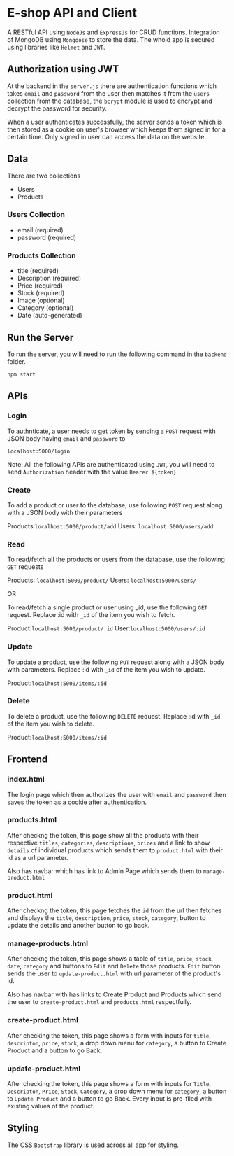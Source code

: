 # E-shop API and Client

A RESTful API using `NodeJs` and `ExpressJs` for CRUD functions.
Integration of MongoDB using `Mongoose` to store the data.
The whold app is secured using libraries like `Helmet` and `JWT`.

## Authorization using JWT

At the backend in the `server.js` there are authentication functions which takes `email` and `password` from the user then matches it from the `users` collection from the database, the `bcrypt` module is used to encrypt and decrypt the password for security. 

When a user authenticates successfully, the server sends a token which is then stored as a cookie on user's browser which keeps them signed in for a certain time. Only signed in user can access the data on the website.

## Data

There are two collections 
- Users
- Products

### Users Collection
- email (required)
- password (required)

### Products Collection
- title (required)
- Description  (required)
- Price  (required)
- Stock  (required)
- Image  (optional)
- Category  (optional)
- Date (auto-generated)

## Run the Server

To run the server, you will need to run the following command in the `backend` folder.

`npm start`

## APIs

### Login

To authnticate, a user needs to get token by sending a `POST` request with JSON body having `email` and `password` to 

`localhost:5000/login`

Note: All the following APIs are authenticated using `JWT`, you will need to send `Authorization` header with the value `Bearer ${token}`

### Create

To add a product or user to the database, use following `POST` request along with a JSON body with their parameters

Products:`localhost:5000/product/add`
Users: `localhost:5000/users/add`

### Read

To read/fetch all the products or users from the database, use the following `GET` requests

Products: `localhost:5000/product/`
Users: `localhost:5000/users/`

OR

To read/fetch a single product or user using _id, use the following `GET` request. Replace :id with `_id` of the item you wish to fetch.

Product:`localhost:5000/product/:id`
User:`localhost:5000/users/:id`

### Update

To update a product, use the following `PUT` request along with a JSON body with parameters. Replace :id with `_id` of the item you wish to update.

Product:`localhost:5000/items/:id`

### Delete

To delete a product, use the following `DELETE` request. Replace :id with `_id` of the item you wish to delete.

Product:`localhost:5000/items/:id`

## Frontend

### index.html

The login page which then authorizes the user with `email` and `password` then saves the token as a cookie after authentication.

### products.html

After checkng the token, this page show all the products with their respective `titles`, `categories`, `descriptions`, `prices` and a link to show `details` of individual products which sends them to `product.html` with their id as a url parameter.

Also has navbar which has link to Admin Page which sends them to `manage-product.html`

### product.html

After checkng the token, this page fetches the `id` from the url then fetches and displays the `title`, `description`, `price`, `stock`, `category`, button to update the details and another button to go back.

### manage-products.html

After checkng the token, this page shows a table of `title`, `price`, `stock`, `date`, `category` and buttons to `Edit` and `Delete` those products. `Edit` button sends the user to `update-product.html` with url parameter of the product's id.

Also has navbar with has links to Create Product and Products which send the user to `create-product.html` and `products.html` respectfully.

### create-product.html

After checking the token, this page shows a form with inputs for `title`, `descripton`, `price`, `stock`, a drop down menu for `category`, a button to Create Product and a button to go Back.

### update-product.html

After checking the token, this page shows a form with inputs for `Title`, `Descripton`, `Price`, `Stock`, `Category`, a drop down menu for `category`, a button to `Update Product` and a button to go Back. Every input is pre-flled with existing values of the product.

## Styling

The CSS `Bootstrap` library is used across all app for styling.